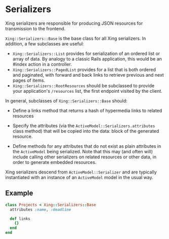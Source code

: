 # Serializers

Xing serializers are responsible for producing JSON resources for transmission to the frontend.  

```Xing::Serializers::Base``` is the base class for all Xing serializers.  In addition, a few subclasses are useful:

* ```Xing::Serializers::List``` provides for serialization of an ordered list or array of data. By analogy to a classic Rails application, this would be an #index action in a controller.
* ```Xing::Serializers::PagedList``` provides for a list that is both ordered and paginated, with forward and back links to retrieve previous and next pages of items.
* ```Xing::Serializers::RootResources``` should be subclassed to provide your application's ```/resources``` list, the first endpoint visited by the client.

In general, subclasses of ```Xing::Serializers::Base``` should:

 * Define a links method that returns a hash of hypermedia links to related resources

 * Specify the attributes (via the ```ActiveModel::Serializers.attributes``` class method) that will be copied into the data: block of the generated resource.

 * Define methods for any attributes that do not exist as plain attributes in the ```ActiveModel``` being serialized.  Note that this may (and often will) include calling other serializers on related resources or other data, in order to generate embedded resources.

Xing serializers descend from ```ActiveModel::Serializer``` and are typically instantiated with an instance of an ```ActiveModel``` model in the usual way.

## Example

```ruby
class Projects < Xing::Serializers::Base
  attributes :name, :deadline

  def links
    {}
  end
end
```
